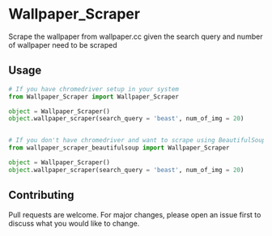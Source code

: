 # Wallpaper_Scraper
Scrape the wallpaper from wallpaper.cc given the search query and number of wallpaper need to be scraped

## Usage

```python
# If you have chromedriver setup in your system
from Wallpaper_Scraper import Wallpaper_Scraper

object = Wallpaper_Scraper()
object.wallpaper_scraper(search_query = 'beast', num_of_img = 20)


# If you don't have chromedriver and want to scrape using BeautifulSoup
from wallpaper_scraper_beautifulsoup import Wallpaper_Scraper

object = Wallpaper_Scraper()
object.wallpaper_scraper(search_query = 'beast', num_of_img = 20)
```

## Contributing
Pull requests are welcome. For major changes, please open an issue first to discuss what you would like to change.
